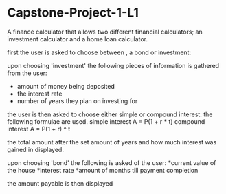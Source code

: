 # Capstone-Project-1-L1

A finance calculator that allows two different financial calculators; an investment calculator
and a home loan calculator.

first the user is asked to choose between , a bond or investment:

upon choosing 'investment' the following pieces of information is gathered from the user:
* amount of money being deposited
* the interest rate
* number of years they plan on investing for

the user is then asked to choose either simple or compound interest.
the following formulae are used.
simple interest     A = P(1 + r * t)
compound interest   A = P(1 + r) ^ t

the total amount after the set amount of years and how much interest was gained in displayed.


upon choosing 'bond' the following is asked of the user:
*current value of the house
*interest rate
*amount of months till payment completion

the amount payable is then displayed
